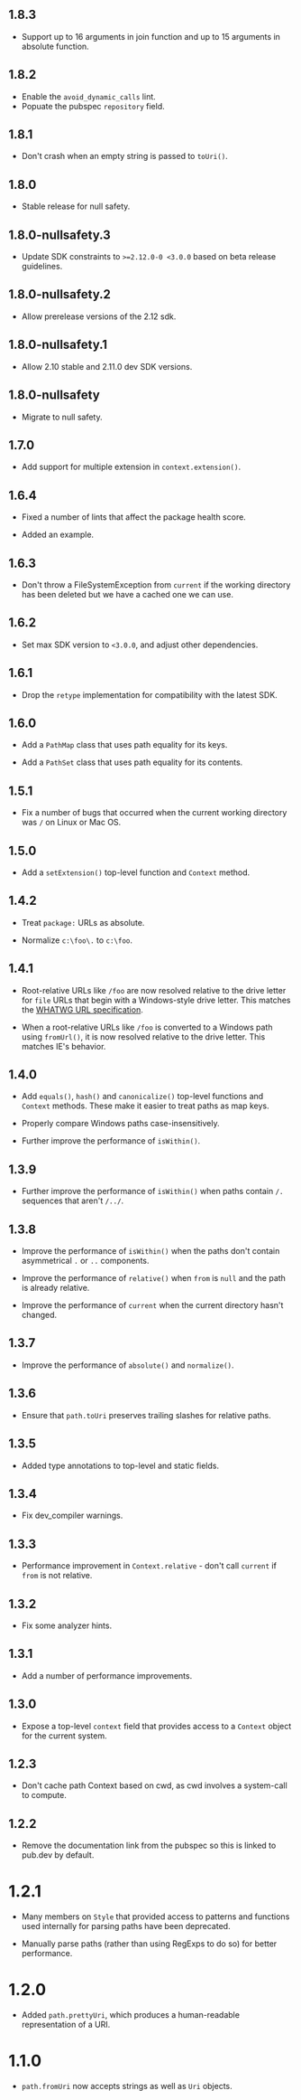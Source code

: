 ## 1.8.3

* Support up to 16 arguments in join function and up to 15 arguments in absolute function. 

## 1.8.2

* Enable the `avoid_dynamic_calls` lint.
* Popuate the pubspec `repository` field.

## 1.8.1

* Don't crash when an empty string is passed to `toUri()`.

## 1.8.0

* Stable release for null safety.

## 1.8.0-nullsafety.3

* Update SDK constraints to `>=2.12.0-0 <3.0.0` based on beta release
  guidelines.

## 1.8.0-nullsafety.2

* Allow prerelease versions of the 2.12 sdk.

## 1.8.0-nullsafety.1

* Allow 2.10 stable and 2.11.0 dev SDK versions.

## 1.8.0-nullsafety

* Migrate to null safety.

## 1.7.0

* Add support for multiple extension in `context.extension()`.

## 1.6.4

* Fixed a number of lints that affect the package health score.

* Added an example.

## 1.6.3

* Don't throw a FileSystemException from `current` if the working directory has
  been deleted but we have a cached one we can use.

## 1.6.2

* Set max SDK version to `<3.0.0`, and adjust other dependencies.

## 1.6.1

* Drop the `retype` implementation for compatibility with the latest SDK.

## 1.6.0

* Add a `PathMap` class that uses path equality for its keys.

* Add a `PathSet` class that uses path equality for its contents.

## 1.5.1

* Fix a number of bugs that occurred when the current working directory was `/`
  on Linux or Mac OS.

## 1.5.0

* Add a `setExtension()` top-level function and `Context` method.

## 1.4.2

* Treat `package:` URLs as absolute.

* Normalize `c:\foo\.` to `c:\foo`.

## 1.4.1

* Root-relative URLs like `/foo` are now resolved relative to the drive letter
  for `file` URLs that begin with a Windows-style drive letter. This matches the
  [WHATWG URL specification][].

[WHATWG URL specification]: https://url.spec.whatwg.org/#file-slash-state

* When a root-relative URLs like `/foo` is converted to a Windows path using
  `fromUrl()`, it is now resolved relative to the drive letter. This matches
  IE's behavior.

## 1.4.0

* Add `equals()`, `hash()` and `canonicalize()` top-level functions and
  `Context` methods. These make it easier to treat paths as map keys.

* Properly compare Windows paths case-insensitively.

* Further improve the performance of `isWithin()`.

## 1.3.9

* Further improve the performance of `isWithin()` when paths contain `/.`
  sequences that aren't `/../`.

## 1.3.8

* Improve the performance of `isWithin()` when the paths don't contain
  asymmetrical `.` or `..` components.

* Improve the performance of `relative()` when `from` is `null` and the path is
  already relative.

* Improve the performance of `current` when the current directory hasn't
  changed.

## 1.3.7

* Improve the performance of `absolute()` and `normalize()`.

## 1.3.6

* Ensure that `path.toUri` preserves trailing slashes for relative paths.

## 1.3.5

* Added type annotations to top-level and static fields.

## 1.3.4

* Fix dev_compiler warnings.

## 1.3.3

* Performance improvement in `Context.relative` - don't call `current` if `from`
  is not relative.

## 1.3.2

* Fix some analyzer hints.

## 1.3.1

* Add a number of performance improvements.

## 1.3.0

* Expose a top-level `context` field that provides access to a `Context` object
  for the current system.

## 1.2.3

* Don't cache path Context based on cwd, as cwd involves a system-call to
  compute.

## 1.2.2

* Remove the documentation link from the pubspec so this is linked to
  pub.dev by default.

# 1.2.1

* Many members on `Style` that provided access to patterns and functions used
  internally for parsing paths have been deprecated.

* Manually parse paths (rather than using RegExps to do so) for better
  performance.

# 1.2.0

* Added `path.prettyUri`, which produces a human-readable representation of a
  URI.

# 1.1.0

* `path.fromUri` now accepts strings as well as `Uri` objects.
